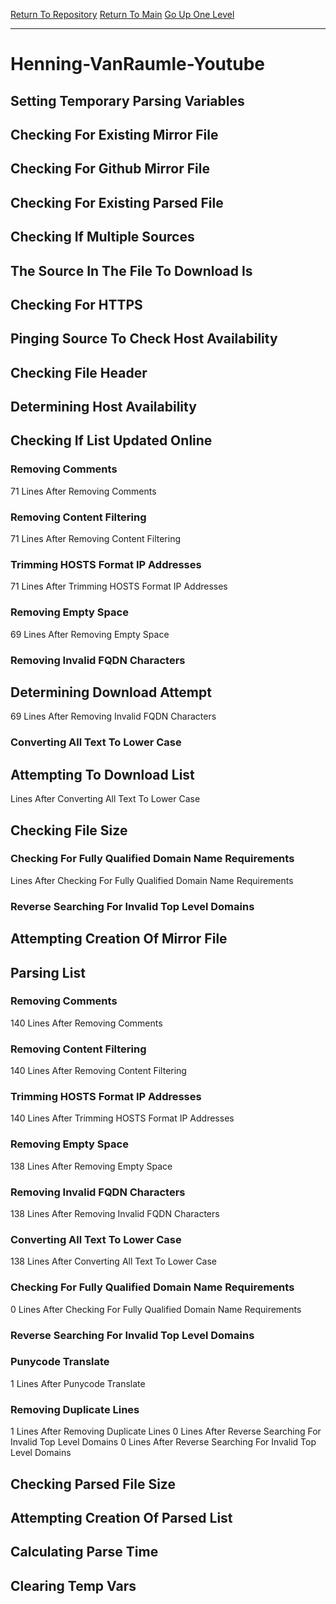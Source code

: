[Return To Repository](https://github.com/DigitalWarrior/piholeparser/)
[Return To Main](https://github.com/DigitalWarrior/piholeparser/blob/master/RecentRunLogs/Mainlog.md)
[Go Up One Level](https://github.com/DigitalWarrior/piholeparser/blob/master/RecentRunLogs/TopLevelScripts/30-Processing-External-Blacklists.md)
____________________________________
# Henning-VanRaumle-Youtube
## Setting Temporary Parsing Variables
## Checking For Existing Mirror File
## Checking For Github Mirror File
## Checking For Existing Parsed File
## Checking If Multiple Sources
## The Source In The File To Download Is
## Checking For HTTPS
## Pinging Source To Check Host Availability
## Checking File Header
## Determining Host Availability
## Checking If List Updated Online
### Removing Comments
71 Lines After Removing Comments
### Removing Content Filtering
71 Lines After Removing Content Filtering
### Trimming HOSTS Format IP Addresses
71 Lines After Trimming HOSTS Format IP Addresses
### Removing Empty Space
69 Lines After Removing Empty Space
### Removing Invalid FQDN Characters
## Determining Download Attempt
69 Lines After Removing Invalid FQDN Characters
### Converting All Text To Lower Case
## Attempting To Download List
 Lines After Converting All Text To Lower Case
## Checking File Size
### Checking For Fully Qualified Domain Name Requirements
 Lines After Checking For Fully Qualified Domain Name Requirements
### Reverse Searching For Invalid Top Level Domains
## Attempting Creation Of Mirror File
## Parsing List
### Removing Comments
140 Lines After Removing Comments
### Removing Content Filtering
140 Lines After Removing Content Filtering
### Trimming HOSTS Format IP Addresses
140 Lines After Trimming HOSTS Format IP Addresses
### Removing Empty Space
138 Lines After Removing Empty Space
### Removing Invalid FQDN Characters
138 Lines After Removing Invalid FQDN Characters
### Converting All Text To Lower Case
138 Lines After Converting All Text To Lower Case
### Checking For Fully Qualified Domain Name Requirements
0 Lines After Checking For Fully Qualified Domain Name Requirements
### Reverse Searching For Invalid Top Level Domains
### Punycode Translate
1 Lines After Punycode Translate
### Removing Duplicate Lines
1 Lines After Removing Duplicate Lines
0 Lines After Reverse Searching For Invalid Top Level Domains
0 Lines After Reverse Searching For Invalid Top Level Domains
## Checking Parsed File Size
## Attempting Creation Of Parsed List
## Calculating Parse Time
## Clearing Temp Vars
